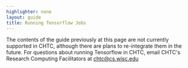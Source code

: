 ```yaml
---
highlighter: none
layout: guide
title: Running Tensorflow Jobs
---
```


The contents of the guide previously at this page are not currently
supported in CHTC, although there are plans to re-integrate them in the
future. For questions about running Tensorflow in CHTC, email CHTC\'s
Research Computing Facilitators at [chtc@cs.wisc.edu](mailto:chtc@cs.wisc.edu)
